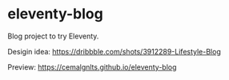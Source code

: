 # eleventy-blog

Blog project to try Eleventy.

Desigin idea: https://dribbble.com/shots/3912289-Lifestyle-Blog

Preview: https://cemalgnlts.github.io/eleventy-blog